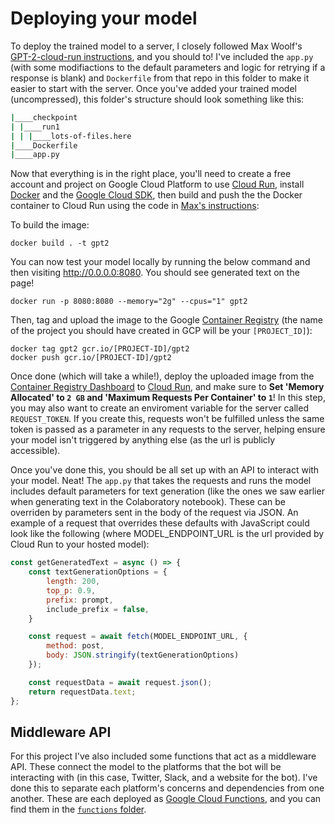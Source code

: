 # Deploying your model

To deploy the trained model to a server, I closely followed Max Woolf's [GPT-2-cloud-run instructions](https://github.com/minimaxir/gpt-2-cloud-run), and you should to! I've included the `app.py` (with some modifiactions to the default parameters and logic for retrying if a response is blank) and `Dockerfile` from that repo in this folder to make it easier to start with the server. Once you've added your trained model (uncompressed), this folder's structure should look something like this:

```bash
|____checkpoint
| |____run1
| | |____lots-of-files.here
|____Dockerfile
|____app.py
```

Now that everything is in the right place, you'll need to create a free account and project on Google Cloud Platform to use [Cloud Run](https://cloud.google.com/run/), install [Docker](https://docs.docker.com/get-docker/) and the [Google Cloud SDK](https://cloud.google.com/sdk/docs), then build and push the the Docker container to Cloud Run using the code in [Max's instructions](https://github.com/minimaxir/gpt-2-cloud-run#how-to-build-the-container-and-start-cloud-run):

To build the image:

```shell
docker build . -t gpt2
```

You can now test your model locally by running the below command and then visiting http://0.0.0.0:8080. You should see generated text on the page!

```shell
docker run -p 8080:8080 --memory="2g" --cpus="1" gpt2
```

Then, tag and upload the image to the Google [Container Registry](https://console.cloud.google.com/kubernetes/images/list) (the name of the project you should have created in GCP will be your `[PROJECT_ID]`):

```shell
docker tag gpt2 gcr.io/[PROJECT-ID]/gpt2
docker push gcr.io/[PROJECT-ID]/gpt2
```

Once done (which will take a while!), deploy the uploaded image from the [Container Registry Dashboard](https://console.cloud.google.com/kubernetes/images/list) to [Cloud Run](https://console.cloud.google.com/run), and make sure to **Set 'Memory Allocated' to `2 GB` and 'Maximum Requests Per Container' to `1`**! In this step, you may also want to create an enviroment variable for the server called `REQUEST_TOKEN`. If you create this, requests won't be fulfilled unless the same token is passed as a parameter in any requests to the server, helping ensure your model isn't triggered by anything else (as the url is publicly accessible).

Once you've done this, you should be all set up with an API to interact with your model. Neat! The `app.py` that takes the requests and runs the model includes default parameters for text generation (like the ones we saw earlier when generating text in the Colaboratory notebook). These can be overriden by parameters sent in the body of the request via JSON. An example of a request that overrides these defaults with JavaScript could look like the following (where MODEL_ENDPOINT_URL is the url provided by Cloud Run to your hosted model):

```js
const getGeneratedText = async () => {
    const textGenerationOptions = {
        length: 200,
        top_p: 0.9,
        prefix: prompt,
        include_prefix = false,
    }

    const request = await fetch(MODEL_ENDPOINT_URL, {
        method: post,
        body: JSON.stringify(textGenerationOptions)
    });

    const requestData = await request.json();
    return requestData.text;
};
```

## Middleware API

For this project I've also included some functions that act as a middleware API. These connect the model to the platforms that the bot will be interacting with (in this case, Twitter, Slack, and a website for the bot). I've done this to separate each platform's concerns and dependencies from one another. These are each deployed as [Google Cloud Functions](https://cloud.google.com/functions), and you can find them in the [`functions` folder](https://github.com/neefrehman/millzbot/tree/master/server/functions).
